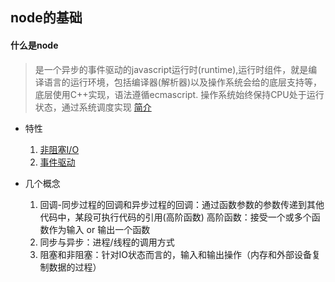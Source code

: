 ## node的基础

#### 什么是node

> 是一个异步的事件驱动的javascript运行时(runtime),运行时组件，就是编译语言的运行环境，包括编译器(解析器)以及操作系统会给的底层支持等，底层使用C++实现，语法遵循ecmascript. 操作系统始终保持CPU处于运行状态，通过系统调度实现
[简介](http://nodejs.cn/learn)


- 特性
   1. [非阻塞I/O](https://nodejs.org/en/docs/guides/blocking-vs-non-blocking/)
   2. [事件驱动](https://nodejs.org/zh-cn/docs/guides/event-loop-timers-and-nexttick/)

- 几个概念
   1. 回调-同步过程的回调和异步过程的回调：通过函数参数的参数传递到其他代码中，某段可执行代码的引用(高阶函数)
      高阶函数：接受一个或多个函数作为输入 or 输出一个函数
   2. 同步与异步：进程/线程的调用方式
   3. 阻塞和非阻塞：针对IO状态而言的，输入和输出操作（内存和外部设备复制数据的过程）
